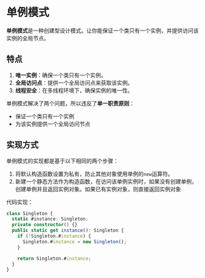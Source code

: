 # 单例模式

**单例模式**是一种创建型设计模式。让你能保证一个类只有一个实例，并提供访问该实例的全局节点。



## 特点

1. **唯一实例**：确保一个类只有一个实例。
2. **全局访问点**：提供一个全局访问点来获取该实例。
3. **线程安全**：在多线程环境下，确保实例的唯一性。

单例模式解决了两个问题，所以违反了**单一职责原则**：

+ 保证一个类只有一个实例
+ 为该实例提供一个全局访问节点



## 实现方式

单例模式的实现都是基于以下相同的两个步骤：

1. 将默认构造函数设置为私有，防止其他对象使用单例的`new`运算符。
2. 新建一个静态方法作为构造函数，在访问该单例实例时，如果没有创建单例，创建单例并且返回实例对象。如果已有实例对象，则直接返回实例对象



代码实现：

```typescript
class Singleton {
  static #instance: Singleton;
  private constructor() {}
  public static get instance(): Singleton {
    if (!Singleton.#instance) {
      Singleton.#instance = new Singleton();
    }

    return Singleton.#instance;
  }
}
```

